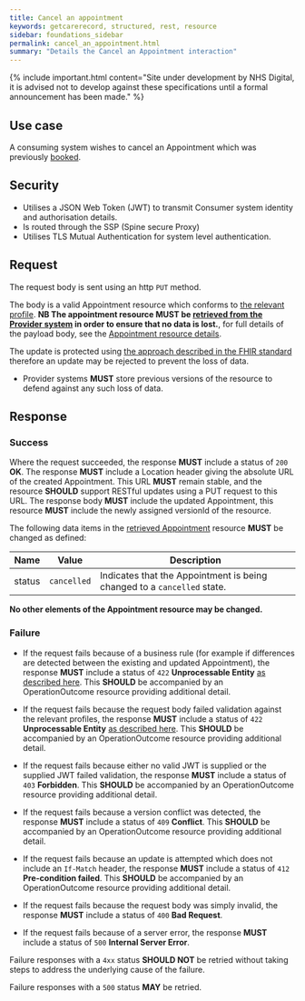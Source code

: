 ```yaml
---
title: Cancel an appointment
keywords: getcarerecord, structured, rest, resource
sidebar: foundations_sidebar
permalink: cancel_an_appointment.html
summary: "Details the Cancel an Appointment interaction"
---
```


{% include important.html content="Site under development by NHS Digital, it is advised not to develop against these specifications until a formal announcement has been made." %}

## Use case ##

A consuming system wishes to cancel an Appointment which was previously <a href='book_an_appointment.html'>booked</a>.

## Security ##

- Utilises a JSON Web Token (JWT) to transmit Consumer system identity and authorisation details.
- Is routed through the SSP (Spine secure Proxy)
- Utilises TLS Mutual Authentication for system level authentication.

## Request ##

The request body is sent using an http `PUT` method.

The body is a valid Appointment resource which conforms to <a href='https://fhir.hl7.org.uk/STU3/StructureDefinition/CareConnect-Appointment-1'>the relevant profile</a>. **NB The appointment resource **MUST** be <a href='get_an_appointment.html'>retrieved from the Provider system</a> in order to ensure that no data is lost.**, for full details of the payload body, see the <a href='appointment.html'>Appointment resource details</a>.

The update is protected using <a href='http://hl7.org/fhir/stu3/http.html#concurrency'>the approach described in the FHIR standard</a> therefore an update may be rejected to prevent the loss of data.

- Provider systems **MUST** store previous versions of the resource to defend against any such loss of data.

## Response ##

### Success ###
Where the request succeeded, the response **MUST** include a status of `200` **OK**.
The response **MUST** include a Location header giving the absolute URL of the created Appointment. This URL **MUST** remain stable, and the resource **SHOULD** support RESTful updates using a PUT request to this URL.
The response body **MUST** include the updated Appointment, this resource **MUST** include the newly assigned versionId of the resource.

The following data items in the <a href='get_an_appointment.html'>retrieved Appointment</a> resource **MUST** be changed as defined:

| Name | Value | Description |
|---|---|---|
| status | `cancelled` | Indicates that the Appointment is being changed to a `cancelled` state. |

**No other elements of the Appointment resource may be changed.**

### Failure ###
- If the request fails because of a business rule (for example if differences are detected between the existing and updated Appointment), the response **MUST** include a status of `422` **Unprocessable Entity** <a href='http://hl7.org/fhir/STU3/http.html#2.21.0.10.1'>as described here</a>.
This **SHOULD** be accompanied by an OperationOutcome resource providing additional detail.
- If the request fails because the request body failed validation against the relevant profiles, the response **MUST** include a status of `422` **Unprocessable Entity** <a href='http://hl7.org/fhir/STU3/http.html#2.21.0.10.1'>as described here</a>.
This **SHOULD** be accompanied by an OperationOutcome resource providing additional detail.
- If the request fails because either no valid JWT is supplied or the supplied JWT failed validation, the response **MUST** include a status of `403` **Forbidden**.
This **SHOULD** be accompanied by an OperationOutcome resource providing additional detail.
- If the request fails because a version conflict was detected, the response **MUST** include a status of `409` **Conflict**.
This **SHOULD** be accompanied by an OperationOutcome resource providing additional detail.
- If the request fails because an update is attempted which does not include an `If-Match` header, the response **MUST** include a status of `412` **Pre-condition failed**.
This **SHOULD** be accompanied by an OperationOutcome resource providing additional detail.

- If the request fails because the request body was simply invalid, the response **MUST** include a status of `400` **Bad Request**.
- If the request fails because of a server error, the response **MUST** include a status of `500` **Internal Server Error**.

Failure responses with a `4xx` status **SHOULD NOT** be retried without taking steps to address the underlying cause of the failure.

Failure responses with a `500` status **MAY** be retried.

